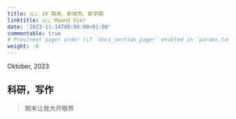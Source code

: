 ```yaml
---
title: 🇳🇱 10 期末、新城市、新学期
linktitle: 🇳🇱 Maand Vier
date: '2023-11-14T00:00:00+01:00'
commentable: true
# Prev/next pager order (if `docs_section_pager` enabled in `params.toml`)
weight: -6
---
```


Oktober, 2023

## 科研，写作

> 期末让我大开眼界
